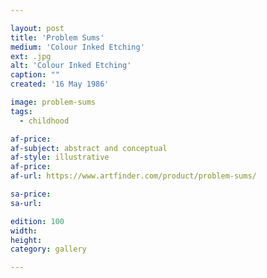 ```yaml
---

layout: post
title: 'Problem Sums'
medium: 'Colour Inked Etching'
ext: .jpg
alt: 'Colour Inked Etching'
caption: ""
created: '16 May 1986'

image: problem-sums
tags:
  - childhood

af-price:
af-subject: abstract and conceptual
af-style: illustrative
af-price:
af-url: https://www.artfinder.com/product/problem-sums/

sa-price:
sa-url:

edition: 100
width:
height:
category: gallery

---
```


